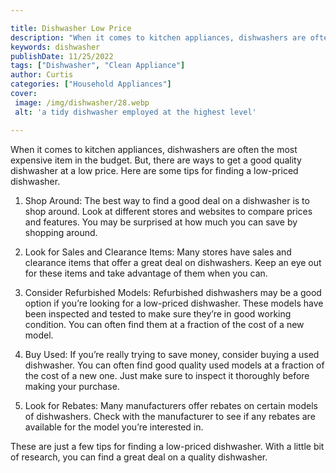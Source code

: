 ```yaml
---

title: Dishwasher Low Price
description: "When it comes to kitchen appliances, dishwashers are often the most expensive item in the budget. But, there are ways to get a goo...read now to learn more"
keywords: dishwasher
publishDate: 11/25/2022
tags: ["Dishwasher", "Clean Appliance"]
author: Curtis
categories: ["Household Appliances"]
cover: 
 image: /img/dishwasher/28.webp
 alt: 'a tidy dishwasher employed at the highest level'

---
```


When it comes to kitchen appliances, dishwashers are often the most expensive item in the budget. But, there are ways to get a good quality dishwasher at a low price. Here are some tips for finding a low-priced dishwasher.

1. Shop Around: The best way to find a good deal on a dishwasher is to shop around. Look at different stores and websites to compare prices and features. You may be surprised at how much you can save by shopping around.

2. Look for Sales and Clearance Items: Many stores have sales and clearance items that offer a great deal on dishwashers. Keep an eye out for these items and take advantage of them when you can.

3. Consider Refurbished Models: Refurbished dishwashers may be a good option if you’re looking for a low-priced dishwasher. These models have been inspected and tested to make sure they’re in good working condition. You can often find them at a fraction of the cost of a new model.

4. Buy Used: If you’re really trying to save money, consider buying a used dishwasher. You can often find good quality used models at a fraction of the cost of a new one. Just make sure to inspect it thoroughly before making your purchase.

5. Look for Rebates: Many manufacturers offer rebates on certain models of dishwashers. Check with the manufacturer to see if any rebates are available for the model you’re interested in.

These are just a few tips for finding a low-priced dishwasher. With a little bit of research, you can find a great deal on a quality dishwasher.
